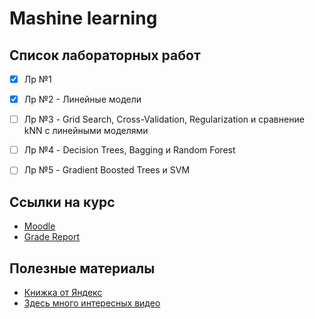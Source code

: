 # Mashine learning
## Список лабораторных работ

- [x] Лр №1
- [x] Лр №2 - Линейные модели
- [ ] Лр №3 - Grid Search, Cross-Validation, Regularization и сравнение kNN с линейными моделями
- [ ] Лр №4 - Decision Trees, Bagging и Random Forest
- [ ] Лр №5 - Gradient Boosted Trees и SVM


## Ссылки на курс
- [Moodle](https://moodle.innopolis.university/course/view.php?id=3302)
- [Grade Report](https://docs.google.com/spreadsheets/d/1Spyr5itXuKNsADABWjuYd4J75SbFo6XyO-Su8o48Xts/edit?course_name=%5BF25%5D+Машинное+обучение&course_id=3302&gid=2115731115#gid=2115731115)

## Полезные материалы
- [Книжка от Яндекс](https://education.yandex.ru/handbook/ml)
- [Здесь много интересных видео](https://www.youtube.com/watch?v=hTECDpL_JYM&t=3598s)
